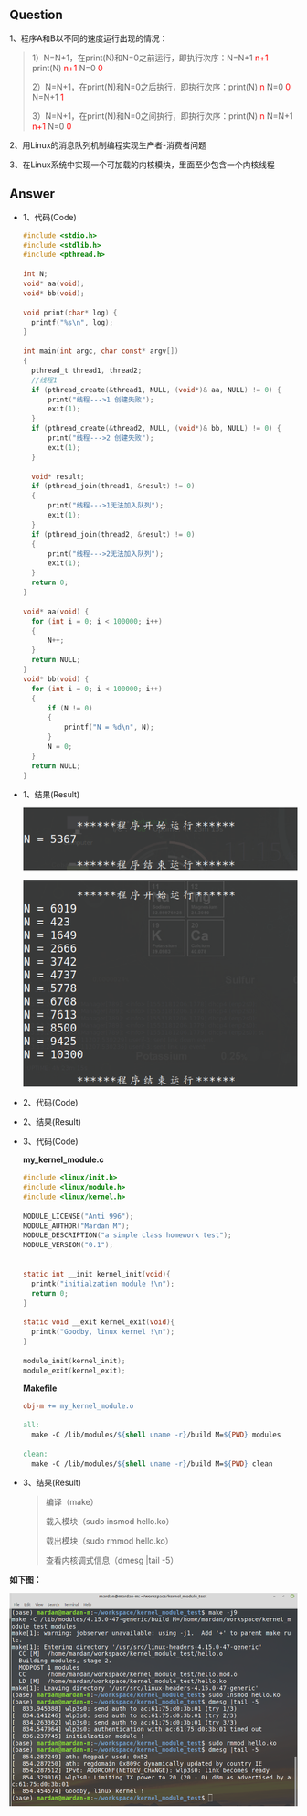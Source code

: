 ## Question

1、程序A和B以不同的速度运行出现的情况：

> 1）N=N+1，在print(N)和N=0之前运行，即执行次序：N=N+1 <font color="red">n+1</font> print(N) <font color="red">n+1</font> N=0 <font color="red">0</font>
>
> 2）N=N+1，在print(N)和N=0之后执行，即执行次序：print(N) <font color="red">n</font> N=0 <font color="red">0</font> N=N+1 <font color="red">1</font>
>
> 3）N=N+1，在print(N)和N=0之间执行，即执行次序：print(N) <font color="red">n</font> N=N+1 <font color="red">n+1</font> N=0 <font color="red">0</font>

2、用Linux的消息队列机制编程实现生产者-消费者问题

3、在Linux系统中实现一个可加载的内核模块，里面至少包含一个内核线程

## Answer

- 1、代码(Code)

  ```c
  #include <stdio.h>
  #include <stdlib.h>
  #include <pthread.h>
  
  int N;
  void* aa(void);
  void* bb(void);
  
  void print(char* log) {
  	printf("%s\n", log);
  }
  
  int main(int argc, char const* argv[])
  {
  	pthread_t thread1, thread2;
  	//线程1
  	if (pthread_create(&thread1, NULL, (void*)& aa, NULL) != 0) {
  		print("线程--->1 创建失败");
  		exit(1);
  	}
  	if (pthread_create(&thread2, NULL, (void*)& bb, NULL) != 0) {
  		print("线程--->2 创建失败");
  		exit(1);
  	}
  
  	void* result;
  	if (pthread_join(thread1, &result) != 0)
  	{
  		print("线程--->1无法加入队列");
  		exit(1);
  	}
  	if (pthread_join(thread2, &result) != 0)
  	{
  		print("线程--->2无法加入队列");
  		exit(1);
  	}
  	return 0;
  }
  
  void* aa(void) {
  	for (int i = 0; i < 100000; i++)
  	{
  		N++;
  	}
  	return NULL;
  }
  void* bb(void) {
  	for (int i = 0; i < 100000; i++)
  	{
  		if (N != 0)
  		{
  			printf("N = %d\n", N);
  		}
  		N = 0;
  	}
  	return NULL;
  }
  ```

- 1、结果(Result)

  ![](assets/c2-1.1.png)

  ![](assets/c2-1.2.png)

- 2、代码(Code)

- 2、结果(Result)

- 3、代码(Code)

  **my_kernel_module.c**

  ```c
  #include <linux/init.h>
  #include <linux/module.h>
  #include <linux/kernel.h>
  
  MODULE_LICENSE("Anti 996");
  MODULE_AUTHOR("Mardan M");
  MODULE_DESCRIPTION("a simple class homework test");
  MODULE_VERSION("0.1");
  
  
  static int __init kernel_init(void){
  	printk("initialzation module !\n");
  	return 0;
  }
  
  static void __exit kernel_exit(void){
  	printk("Goodby, linux kernel !\n");
  }
  
  module_init(kernel_init);
  module_exit(kernel_exit);
  ```

  **Makefile**

  ```makefile
  obj-m += my_kernel_module.o
  
  all:
  	make -C /lib/modules/${shell uname -r}/build M=${PWD} modules
  
  clean:
  	make -C /lib/modules/${shell uname -r}/build M=${PWD} clean
  ```

- 3、结果(Result)

  > 编译（make）
  >
  > 载入模块（sudo insmod hello.ko）
  >
  > 载出模块（sudo rmmod hello.ko）
  >
  > 查看内核调式信息（dmesg |tail -5）

**如下图：**

![](assets/c2-3.1.png)